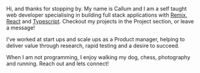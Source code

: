 Hi, and thanks for stopping by. My name is Callum and I am a self taught web developer specialising in building full stack applications with [Remix](https://remix-run.com), [React](https://reactjs.com) and [Typescript](https://typescript.com). Checkout my projects in the Project section, or leave a message!

I've worked at start ups and scale ups as a Product manager, helping to deliver value through research, rapid testing and a desire to succeed.

When I am not programming, I enjoy walking my dog, chess, photography and running. Reach out and lets connect!
